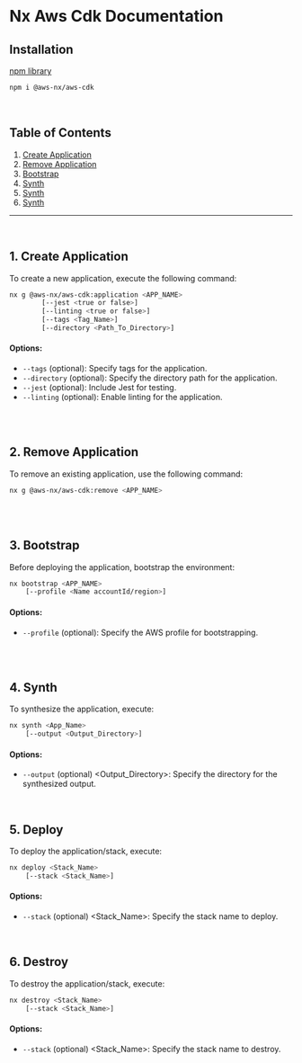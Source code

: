 <br>

# Nx Aws Cdk Documentation

## Installation

[npm library](https://www.npmjs.com/package/@aws-nx/aws-cdk)

```bash
npm i @aws-nx/aws-cdk
```

<br>

## Table of Contents

1. [Create Application](#create-application)
2. [Remove Application](#remove-application)
3. [Bootstrap](#bootstrap)
4. [Synth](#synth)
5. [Synth](#deploy)
6. [Synth](#destroy)

---

<br>

## 1. Create Application<a name="create-application"></a>

To create a new application, execute the following command:

```bash
nx g @aws-nx/aws-cdk:application <APP_NAME>
        [--jest <true or false>]
        [--linting <true or false>]
        [--tags <Tag_Name>]
        [--directory <Path_To_Directory>]
```

#### Options:

- `--tags` (optional): Specify tags for the application.
- `--directory` (optional): Specify the directory path for the application.
- `--jest` (optional): Include Jest for testing.
- `--linting` (optional): Enable linting for the application.

<br>
<br>

## 2. Remove Application<a name="remove-application"></a>

To remove an existing application, use the following command:

```bash
nx g @aws-nx/aws-cdk:remove <APP_NAME>
```

<br>
<br>

## 3. Bootstrap<a name="bootstrap"></a>

Before deploying the application, bootstrap the environment:

```bash
nx bootstrap <APP_NAME>
    [--profile <Name accountId/region>]
```

#### Options:

- `--profile` (optional): Specify the AWS profile for bootstrapping.

<br>
<br>

## 4. Synth<a name="synth"></a>

To synthesize the application, execute:

```bash
nx synth <App_Name>
    [--output <Output_Directory>]
```

#### Options:

- `--output` (optional) <Output_Directory>: Specify the directory for the synthesized output.

<br>

## 5. Deploy<a name="deploy"></a>

To deploy the application/stack, execute:

```bash
nx deploy <Stack_Name>
    [--stack <Stack_Name>]
```

#### Options:

- `--stack` (optional) <Stack_Name>: Specify the stack name to deploy.

<br>

## 6. Destroy<a name="destroy"></a>

To destroy the application/stack, execute:

```bash
nx destroy <Stack_Name>
    [--stack <Stack_Name>]
```

#### Options:

- `--stack` (optional) <Stack_Name>: Specify the stack name to destroy.

<br>
